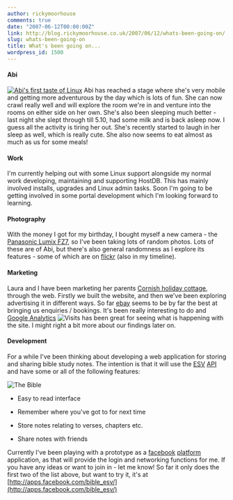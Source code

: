 ```yaml
---
author: rickymoorhouse
comments: true
date: "2007-06-12T00:00:00Z"
link: http://blog.rickymoorhouse.co.uk/2007/06/12/whats-been-going-on/
slug: whats-been-going-on
title: What's been going on...
wordpress_id: 1500
---
```


#### Abi





[![Abi's first taste of Linux](/ricky/images/abi_linux_.jpg)](/ricky/images/abi_linux.jpg)
Abi has reached a stage where she's very mobile and getting more adventurous by the day which is lots of fun. She can now crawl really well and will explore the room we're in and venture into the rooms on either side on her own. She's also been sleeping much better - last night she slept through till 5.10, had some milk and is back asleep now. I guess all the activity is tiring her out. She's recently started to laugh in her sleep as well, which is really cute. She also now seems to eat almost as much as us for some meals!





#### Work




I'm currently helping out with some Linux support alongside my normal work developing, maintaining and supporting HostDB. This has mainly involved installs, upgrades and Linux admin tasks. Soon I'm going to be getting involved in some portal development which I'm looking forward to learning. 





#### Photography




With the money I got for my birthday, I bought myself a new camera - the [Panasonic Lumix FZ7](http://panasonic.co.jp/pavc/global/lumix/fz7/leica.html), so I've been taking lots of random photos. Lots of these are of Abi, but there's also general randomness as I explore its features - some of which are on [flickr](http://flickr.com/photos/rickymoorhouse) (also in my timeline).





#### Marketing




Laura and I have been marketing her parents [Cornish holiday cottage](http://ridgehousecornwall.co.uk/?utm_source=ricky&utm_medium=blog), through the web. Firstly we built the website, and then we've been exploring advertising it in different ways. So far [ebay](http://cgi.ebay.co.uk/Ridge-House-Self-catering-cottage-Cornwall-Sleeps-7_W0QQitemZ330132952406QQihZ014QQcategoryZ109202QQssPageNameZWDVWQQrdZ1QQcmdZViewItem) seems to be by far the best at bringing us enquiries / bookings. It's been really interesting to do and [Google Analytics](http://analytics.google.com/) ![Visits](/ricky/images/sparkline.png) has been great for seeing what is happening with the site. I might right a bit more about our findings later on.






#### Development




For a while I've been thinking about developing a web application for storing and sharing bible study notes. The intention is that it will use the [ESV](http://esv.org) [API](http://www.gnpcb.org/esv/share/services/api/) and have some or all of the following features:


![The Bible](/ricky/images/bible.png)



  * Easy to read interface


  * Remember where you've got to for next time


  * Store notes relating to verses, chapters etc.


  * Share notes with friends




Currently I've been playing with a prototype as a [facebook](http://www.facebook.com) [platform](http://developers.facebook.com) application, as that will provide the login and networking functions for me. If you have any ideas or want to join in - let me know! So far it only does the first two of the list above, but want to try it, it's at [http://apps.facebook.com/bible_esv/](http://apps.facebook.com/bible_esv/)
